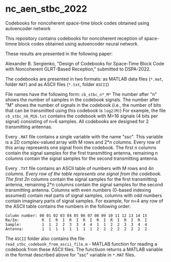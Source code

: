 # nc_aen_stbc_2022
Codebooks for noncoherent space-time block codes obtained using autoencoder network

This repository contains codebooks for noncoherent reception of space-timne block codes obtained using autoencoder neural network.

These results are presented in the following paper:

Alexander B. Sergienko, "Design of Codebooks for Space-Time Block Code with Noncoherent GLRT-Based Reception," submitted to DSPA-2022.

The codebooks are presented in two formats: as MATLAB data files (`*.mat`, folder `MAT`) and as ASCII files (`*.txt`, folder `ASCII`)

File names have the following form: `cb_stbc_n*_M*`
The number after "n" shows the number of samples in the codebook signals.
The number after "M" shows the number of signals in the codebook (i.e., the number of bits that can be transmitted using this codebook is `log2(M)`)
For example, the file `cb_stbc_n6_M16.txt` contains the codebook with M=16 signals (4 bits per signal) consisting of n=6 samples.
All codebooks are designed for 2 transmitting antennas.

Every `.MAT` file contains a single variable with the name "ssc". This variable is a 2D complex-valued array with M rows and 2*n columns. 
Every row of this array represents one signal from the codebook. 
The first n columns contain the signal samples for the first transmitting antenna, remaining n columns contain the signal samples for the second transmitting antenna. 

Every `.TXT` file contains an ASCII table of numbers with M rows and 4*n columns. Every row of the table represents one signal from the codebook. 
The first 2*n columns contain the signal samples for the first transmitting antenna, remaining 2*n columns contain the signal samples for the second transmitting antenna. 
Columns with even numbers (0-based indexing assumed) contain real parts of signal samples, columns with odd numbers contain imaginary parts of signal samples. 
For example, for n=4 any row of the ASCII table contains the numbers in the following order:

```
Column number: 00 01 02 03 04 05 06 07 08 09 10 11 12 13 14 15
Re/Im:          R  I  R  I  R  I  R  I  R  I  R  I  R  I  R  I
Sample:         1  1  2  2  3  3  4  4  1  1  2  2  3  3  4  4
Antenna:        1  1  1  1  1  1  1  1  2  2  2  2  2  2  2  2
```

The `ASCII` folder also contains the file `read_stbc_codebook_from_ascii_file.m` - MATLAB function for reading a codebook from these ASCII files. 
The functiuon returns a MATLAB variable in the format described above for "ssc" variable in `*.MAT` files.
